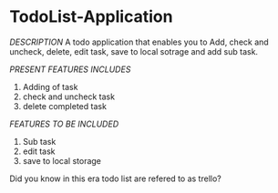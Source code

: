 # TodoList-Application

*DESCRIPTION*
A todo application that enables you to Add, check and uncheck, delete, edit task, save to local sotrage and add sub task.

*PRESENT FEATURES INCLUDES*
1. Adding of task
2. check and uncheck task
3. delete completed task

*FEATURES TO BE INCLUDED*
1. Sub task
2. edit task
3. save to local storage

Did you know in this era todo list are refered to as trello?